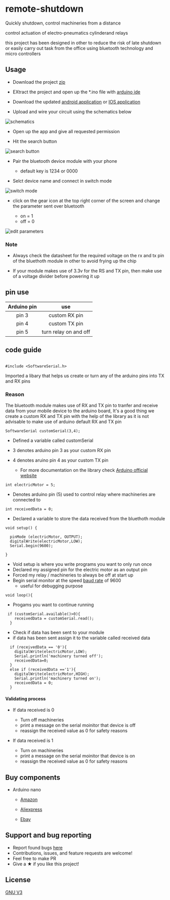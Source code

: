 # remote-shutdown

Quickly shutdown, control machineries from a distance

control actuation of electro-pneumatics cylinderand relays 

this project has been designed in other to reduce the risk of late shutdown or easily carry out task from the office using bluetooth technology and micro controllers

## Usage
- Download the project [zip](https://github.com/n1lby73/remote-shutdown/archive/refs/heads/main.zip)

- EXtract the project and open up the *.ino file with [arduino ide](https://www.arduino.cc/en/software)


- Download the updated [android application](https://play.google.com/store/apps/details?id=com.giumig.apps.bluetoothserialmonitor&gl=US) or [IOS application](https://apps.apple.com/us/app/bluetooth-for-arduino/id1505096526) 

- Upload and wire your circuit using the schematics below

![schematics](https://user-images.githubusercontent.com/65239245/185728107-887e7711-22ef-400d-806f-d4b48cc23d65.png)

- Open up the app and give all requested permission

- Hit the search button

![search button](https://user-images.githubusercontent.com/65239245/185731612-c71a64e4-2d52-4602-a601-2b32297a43c7.jpg)

- Pair the bluetooth device module with your phone
    - default key is 1234 or 0000

- Selct device name and connect in switch mode

![switch mode](https://user-images.githubusercontent.com/65239245/185731729-d61ef368-8fec-4693-ae7c-2d5396f9289a.jpg)


- click on the gear icon at the top right corner of the screen and change the parameter sent over bluetooth

    - on = 1
    - off = 0

![edit parameters](https://user-images.githubusercontent.com/65239245/185732046-c35bac68-f0d1-488a-ab60-1e8f48005e2e.jpg)

### Note

- Always check the datasheet for the required voltage on the rx and tx pin of the bluethoth module in other to avoid frying up the chip 

- If your module makes use of 3.3v for the RS and TX pin, then make use of a voltage divider before powering it up

## pin use
| Arduino pin | use |
| :----: | :----: |
| pin 3 | custom RX pin |
| pin 4 | custom TX pin |
| pin 5 | turn relay on and off |

## code guide

```

#include <SoftwareSerial.h>

```

Imported a libary that helps us create or turn any of the arduino pins into TX and RX pins

### Reason
The bluetooth module makes use of RX and TX pin to tranfer and receive data from your mobile device to the arduino board, It's a good thing we create a custom RX and TX pin with the help of the library as it is not advisable to make use of arduino default RX and TX pin

```
SoftwareSerial customSerial(3,4);
```

- Defined a variable called customSerial
- 3 denotes arduino pin 3 as your custom RX pin
- 4 denotes aruino pin 4 as your custom TX pin

    - For more documentation on the library check [Arduino official website](https://docs.arduino.cc/learn/built-in-libraries/software-serial)

```
int electricMotor = 5;
```
- Denotes arduino pin (5) used to control relay where machineries are connected to

```
int receivedData = 0;
```

- Declared a variable to store the data received from the bluethoth module

```
void setup() {

  pinMode (electricMotor, OUTPUT);
  digitalWrite(electricMotor,LOW);
  Serial.begin(9600);

}
```
- Void setup is where you write programs you want to only run once
- Declared my assigned pin for the electric motor as an output pin
- Forced my relay / machineries to always be off at start up
- Begin serial monitor at the speed [baud rate](https://www.geeksforgeeks.org/baud-rate-and-its-importance/) of 9600
    - useful for  debugging purpose

```
void loop(){
```
- Progams you want to continue running

```
 if (customSerial.available()>0){
    receivedData = customSerial.read();
  }
```
- Check if data has been sent to your module
- if data has been sent assign it to the variable called received data

```
  if (receivedData == '0'){
    digitalWrite(electricMotor,LOW);
    Serial.println('machinery turned off');
    receivedData=0; 
  }
  else if (receivedData =='1'){
    digitalWrite(electricMotor,HIGH);
    Serial.println('machinery turned on');
    receivedData = 0;
  }
```

#### Validating process

- If data received is 0
    - Turn off machineries
    - print a message on the serial moinitor that device is off
    - reassign the received value as 0 for safety reasons

- If data received is 1
    - Turn on machineries
    - print a message on the serial moinitor that device is on
    - reassign the received value as 0 for safety reasons


## Buy components
- Arduino nano
    - [Amazon](https://www.amazon.com/ELEGOO-Arduino-ATmega328P-Without-Compatible/dp/B0713XK923/ref=mp_s_a_1_1_sspa?keywords=arduino%2Bnano&qid=1660984316&sr=8-1-spons&spLa=ZW5jcnlwdGVkUXVhbGlmaWVyPUEyTFVaM1UzVVhKSlZJJmVuY3J5cHRlZElkPUEwOTY5OTA5MTRUNTBHVkxaV09NWSZlbmNyeXB0ZWRBZElkPUEwNjY5Mjg5MTdYSUo3UVNSUDZaVSZ3aWRnZXROYW1lPXNwX3Bob25lX3NlYXJjaF9hdGYmYWN0aW9uPWNsaWNrUmVkaXJlY3QmZG9Ob3RMb2dDbGljaz10cnVl&th=1)

    - [Aliexpress](https://a.aliexpress.com/_mKk5wJ2)

    - [Ebay](https://www.ebay.com/itm/182634516983?hash=item2a85dd91f7:g:4W4AAOSwtxxbYqzY&amdata=enc%3AAQAHAAAA4OPlNeng3NStt9velaSM2J2rL0Yhu6E%2BwFqJkIrdtxhR6vS6KCVkXhJ%2BoijtP9AZxucgIMTsSjtvqbIiJZVs%2BQX2Jwp8yaZxAem7vri92TChlf3oj8wnKAWdvxiDwfK%2FMgLPNK3F96VgHygfvyou5MI%2BzIj8YkEtW%2BVmjPPSAS0EjWtrtKikIosOvFq7jD2qICTMy%2Fp%2F%2BBiAzF9uu7%2FIc1hszFzHJf2Aj%2Br0tD3gbKTTbdJLC%2BadScmKWf%2FeOrmgRxhha%2BmvoFUCBb8OH%2F8KDvAhlK0hZVStgvOWpDnAw1uZ%7Ctkp%3ABFBM1s-zptdg)

## Support and bug reporting
- Report found bugs [here](https://github.com/n1lby73/remote-shutdown/issues)
- Contributions, issues, and feature requests are welcome!
- Feel free to make PR
- Give a ★ if you like this project!

## License

[GNU V3](https://github.com/n1lby73/remote-shutdown/blob/main/LICENSE)